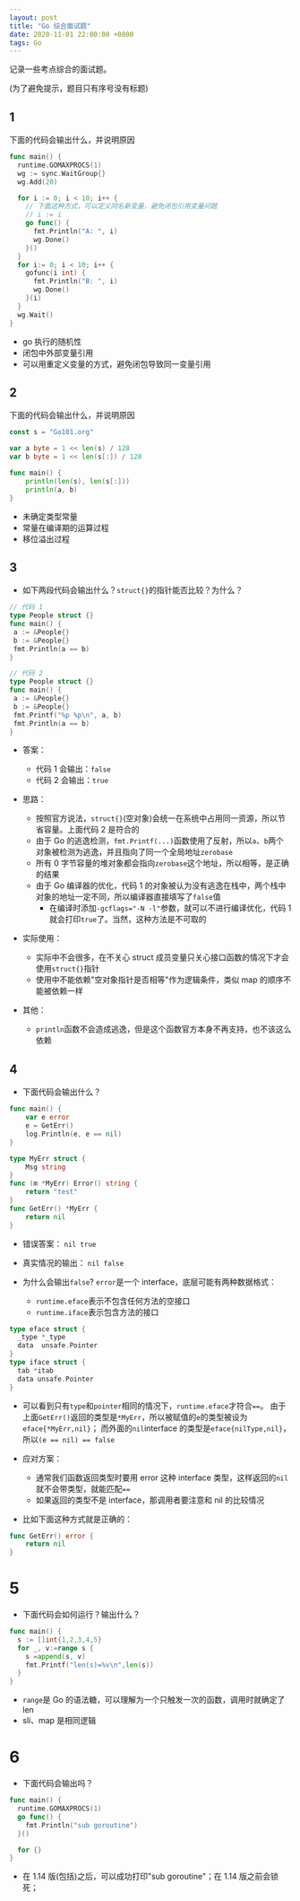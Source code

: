 ```yaml
---
layout: post
title: "Go 综合面试题"
date: 2020-11-01 22:00:00 +0800
tags: Go
---
```


记录一些考点综合的面试题。

(为了避免提示，题目只有序号没有标题)

## 1

下面的代码会输出什么，并说明原因

```Go
func main() {
  runtime.GOMAXPROCS(1)
  wg := sync.WaitGroup{}
  wg.Add(20)

  for i := 0; i < 10; i++ {
    // 下面这种方式，可以定义同名新变量，避免闭包引用变量问题
    // i := i
    go func() {
      fmt.Println("A: ", i)
      wg.Done()
    }()
  }
  for i:= 0; i < 10; i++ {
    gofunc(i int) {
      fmt.Println("B: ", i)
      wg.Done()
    }(i)
  }
  wg.Wait()
}
```

- go 执行的随机性
- 闭包中外部变量引用
- 可以用重定义变量的方式，避免闭包导致同一变量引用

## 2

下面的代码会输出什么，并说明原因

```Go
const s = "Go101.org"

var a byte = 1 << len(s) / 128
var b byte = 1 << len(s[:]) / 128

func main() {
	println(len(s), len(s[:]))
	println(a, b)
}
```

- 未确定类型常量
- 常量在编译期的运算过程
- 移位溢出过程

## 3

- 如下两段代码会输出什么？`struct{}`的指针能否比较？为什么？

```Go
// 代码 1
type People struct {}
func main() {
 a := &People{}
 b := &People{}
 fmt.Println(a == b)
}
```

```Go
// 代码 2
type People struct {}
func main() {
 a := &People{}
 b := &People{}
 fmt.Printf("%p %p\n", a, b)
 fmt.Println(a == b)
}
```

- 答案：

  - 代码 1 会输出：`false`
  - 代码 2 会输出：`true`

- 思路：
  - 按照官方说法，`struct{}`(空对象)会统一在系统中占用同一资源，所以节省容量。上面代码 2 是符合的
  - 由于 Go 的逃逸检测，`fmt.Printf(...)`函数使用了反射，所以`a`、`b`两个对象被检测为逃逸，并且指向了同一个全局地址`zerobase`
  - 所有 0 字节容量的堆对象都会指向`zerobase`这个地址，所以相等，是正确的结果
  - 由于 Go 编译器的优化，代码 1 的对象被认为没有逃逸在栈中，两个栈中对象的地址一定不同，所以编译器直接填写了`false`值
    - 在编译时添加`-gcflags="-N -l"`参数，就可以不进行编译优化，代码 1 就会打印`true`了。当然，这种方法是不可取的
- 实际使用：
  - 实际中不会很多，在不关心 struct 成员变量只关心接口函数的情况下才会使用`struct{}`指针
  - 使用中不能依赖"空对象指针是否相等"作为逻辑条件，类似 map 的顺序不能被依赖一样
- 其他：
  - `println`函数不会造成逃逸，但是这个函数官方本身不再支持，也不该这么依赖

## 4

- 下面代码会输出什么？

```Go
func main() {
    var e error
    e = GetErr()
    log.Println(e, e == nil)
}

type MyErr struct {
    Msg string
}
func (m *MyErr) Error() string {
    return "test"
}
func GetErr() *MyErr {
    return nil
}
```

- 错误答案：
  `nil true`

- 真实情况的输出：
  `nil false`

- 为什么会输出`false`?
  `error`是一个 interface，底层可能有两种数据格式：
  - `runtime.eface`表示不包含任何方法的空接口
  - `runtime.iface`表示包含方法的接口

```Go
type eface struct {
  _type *_type
  data  unsafe.Pointer
}
type iface struct {
  tab *itab
  data unsafe.Pointer
}
```

- 可以看到只有`type`和`pointer`相同的情况下，`runtime.eface`才符合`==`。
  由于上面`GetErr()`返回的类型是`*MyErr`，所以被赋值的`e`的类型被设为`eface{*MyErr,nil}`；
  而外面的`nil`interface 的类型是`eface{nilType,nil}`，所以`(e == nil) == false`

- 应对方案：
  - 通常我们函数返回类型时要用 error 这种 interface 类型，这样返回的`nil`就不会带类型，就能匹配`==`
  - 如果返回的类型不是 interface，那调用者要注意和 nil 的比较情况
- 比如下面这种方式就是正确的：

```Go
func GetErr() error {
    return nil
}
```

# 5

- 下面代码会如何运行？输出什么？

```Go
func main() {
  s := []int{1,2,3,4,5}
  for _, v:=range s {
    s =append(s, v)
    fmt.Printf("len(s)=%v\n",len(s))
  }
}
```

- `range`是 Go 的语法糖，可以理解为一个只触发一次的函数，调用时就确定了 len
- sli、map 是相同逻辑

# 6

- 下面代码会输出吗？

```Go
func main() {
  runtime.GOMAXPROCS(1)
  go func() {
    fmt.Println("sub goroutine")
  }()

  for {}
}
```

- 在 1.14 版(包括)之后，可以成功打印"sub goroutine"；在 1.14 版之前会锁死；
